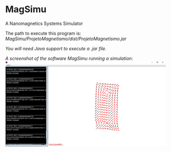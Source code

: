 # MagSimu
<p>A Nanomagnetics Systems Simulator</p>
<p>The path to execute this program is: <em>MagSimu/ProjetoMagnetismo/dist/ProjetoMagnetismo.jar <em> </p>
<p>You will need Java support to execute a .jar file. </p>

A screenshot of the software MagSimu running a simulation:
<img src="https://github.com/rodrigols-10/MagSimu/blob/main/2017-10-17%20(28).png?raw=true" alt="MagSimu runnning a simulation">
